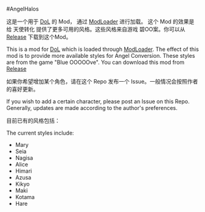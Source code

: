 #AngelHalos

这是一个用于 [DoL](https://github.com/Lyoko-Jeremie/DoLModLoaderBuild/releases) 的 Mod，
通过 [ModLoader](https://github.com/Lyoko-Jeremie/sugarcube-2-ModLoader) 进行加载。
这个 Mod 的效果是给 天使转化 提供了更多可用的风格。这些风格来自游戏 碧OO案。你可以从
[Release](https://github.com/MagicalAstrogy/AngelHalos/releases) 下载到这个Mod。

This is a mod for [DoL](https://github.com/Lyoko-Jeremie/DoLModLoaderBuild/releases) which is loaded through [ModLoader](https://github.com/Lyoko-Jeremie/sugarcube-2-ModLoader). The effect of this mod is to provide more available styles for Angel Conversion. These styles are from the game "Blue OOOOOve". You can download this mod from [Release](https://github.com/MagicalAstrogy/AngelHalos/releases)

如果你希望增加某个角色，请在这个 Repo 发布一个 Issue。一般情况会按照作者的喜好更新。

If you wish to add a certain character, please post an Issue on this Repo. Generally, updates are made according to the author's preferences.

目前已有的风格包括：

The current styles include:

- Mary
- Seia
- Nagisa
- Alice
- Himari
- Azusa
- Kikyo
- Maki
- Kotama
- Hare
